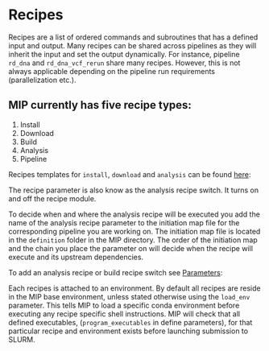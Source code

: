 # Recipes
Recipes are a list of ordered commands and subroutines that has a defined input and output. Many recipes can be shared across pipelines as they will inherit the input and set the output dynamically. For instance, pipeline `rd_dna` and `rd_dna_vcf_rerun` share many recipes. However, this is not always applicable depending on the pipeline run requirements (parallelization etc.).

## MIP currently has five recipe types:
1. Install
2. Download
3. Build
4. Analysis
5. Pipeline

Recipes templates for `install`, `download` and `analysis` can be found [here](https://github.com/Clinical-Genomics/MIP/blob/develop/templates/code):

The recipe parameter is also know as the analysis recipe switch. It turns on and off the recipe module.

To decide when and where the analysis recipe will be executed you add the name of the analysis recipe parameter to the initiation map file for the corresponding pipeline you are working on. The initiation map file is located in the `definition` folder in the MIP directory. The order of the initiation map and the chain you place the parameter on will decide when the recipe will execute and its upstream dependencies.

To add an analysis recipe or build recipe switch see [Parameters](https://github.com/Clinical-Genomics/MIP/blob/develop/documentation/Parameters.md):

Each recipes is attached to an environment. By default all recipes are reside in the MIP base environment, unless stated otherwise using the `load_env` parameter. This tells MIP to load a specific conda environment before executing any recipe specific shell instructions. MIP will check that all defined executables, (`program_executables` in define parameters), for that particular recipe and environment exists before launching submission to SLURM.
